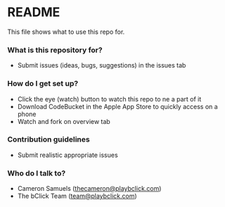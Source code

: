 # README #

This file shows what to use this repo for.

### What is this repository for? ###

* Submit issues (ideas, bugs, suggestions) in the issues tab

### How do I get set up? ###

* Click the eye (watch) button to watch this repo to ne a part of it
* Download CodeBucket in the Apple App Store to quickly access on a phone
* Watch and fork on overview tab

### Contribution guidelines ###

* Submit realistic appropriate issues

### Who do I talk to? ###

* Cameron Samuels (thecameron@playbclick.com)
* The bClick Team (team@playbclick.com)